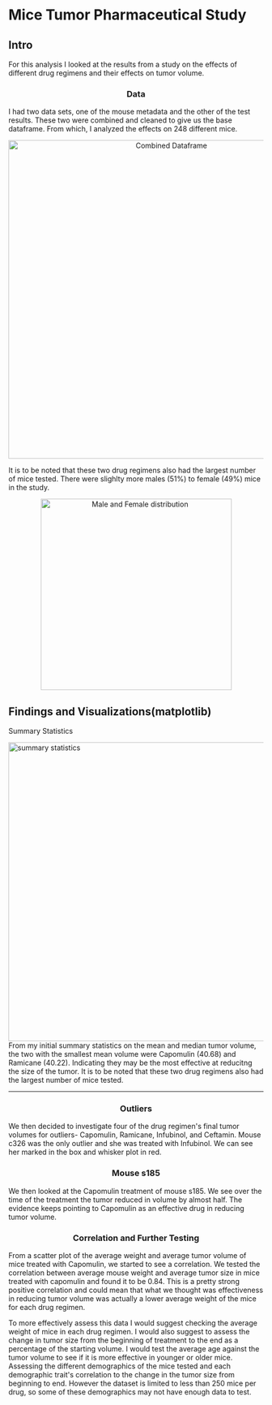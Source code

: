 # Mice Tumor Pharmaceutical Study

<h2>Intro</h2>
For this analysis I looked at the results from a study on the effects of different drug regimens and their effects on tumor volume.</p>

<h3 align="center">Data</h3>
<p>I had two data sets, one of the mouse metadata and the other of the test results. These two were combined and cleaned to give us the base dataframe. From which, I analyzed the effects on 248 different mice.</p>
<p align="center">
  <img width="628" alt="Combined Dataframe" src="https://user-images.githubusercontent.com/64094170/123457048-86a7be80-d5b1-11eb-9cf9-a34b0e6b2076.PNG">
</p>
<p>It is to be noted that these two drug regimens also had the largest number of mice tested.
There were slighlty more males (51%) to female (49%) mice in the study.
</p>
<p align="center">
  <img  width="377" alt="Male and Female distribution" src="https://user-images.githubusercontent.com/64094170/123458932-9cb67e80-d5b3-11eb-94d8-4d140056dc66.PNG">
</p>
 

<h2>Findings and Visualizations(matplotlib)</h2

<h3 align="center">Summary Statistics</h3>
<p>
  <img align="right" float="left" width="589" alt="summary statistics" src="https://user-images.githubusercontent.com/64094170/123459076-cec7e080-d5b3-11eb-9f2e-1c97025f7af9.PNG">From my initial summary statistics on the mean and median tumor volume, the two with the smallest mean volume were Capomulin (40.68) and Ramicane (40.22). Indicating they may be the most effective at reducitng the size of the tumor. It is to be noted that these two drug regimens also had the largest number of mice tested.
<hr>

<h3 align="center">Outliers</h3>
<p>We then decided to investigate four of the drug regimen's final tumor volumes for outliers- Capomulin, Ramicane, Infubinol, and Ceftamin. Mouse c326 was the only outlier and she was treated with Infubinol. We can see her marked in the box and whisker plot in red.</p>

<h3 align="center">Mouse s185</h3>
<p>We then looked at the Capomulin treatment of mouse s185. We see over the time of the treatment the tumor reduced in volume by almost half. The evidence keeps pointing to Capomulin as an effective drug in reducing tumor volume.</p>

<h3 align="center">Correlation and Further Testing</h3>
<p>From a scatter plot of the average weight and average tumor volume of mice treated with Capomulin, we started to see a correlation. We tested the correlation between average mouse weight and average tumor size in mice treated with capomulin and found it to be 0.84. This is a pretty strong positive correlation and could mean that what we thought was effectiveness in reducing tumor volume was actually a lower average weight of the mice for each drug regimen.</p>

<p>To more effectively assess this data I would suggest checking the average weight of mice in each drug regimen. I would also suggest to assess the change in tumor size from the beginning of treatment to the end as a percentage of the starting volume. I would test the average age against the tumor volume to see if it is more effective in younger or older mice. Assessing the different demographics of the mice tested and each demographic trait's correlation to the change in the tumor size from beginning to end. However the dataset is limited to less than 250 mice per drug, so some of these demographics may not have enough data to test.</p>
